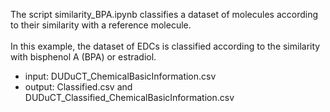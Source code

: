The script similarity_BPA.ipynb classifies a dataset of molecules according to their similarity with a reference molecule.\
\
In this example, the dataset of EDCs is classified according to the similarity with bisphenol A (BPA) or estradiol.
- input: DUDuCT_ChemicalBasicInformation.csv
- output: Classified.csv and DUDuCT_Classified_ChemicalBasicInformation.csv
